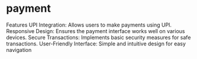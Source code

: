 # payment
Features UPI Integration: Allows users to make payments using UPI. Responsive Design: Ensures the payment interface works well on various devices. Secure Transactions: Implements basic security measures for safe transactions. User-Friendly Interface: Simple and intuitive design for easy navigation
